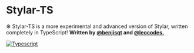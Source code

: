 # Stylar-TS
⚙️ Stylar-TS is a more experimental and advanced version of Stylar, written completely in TypeScript!
**Written by [@benjisqt](https://github.com/benjisqt) and [@leocodes.](https://github.com/heyitsleo)**

<a href="https://www.typescriptlang.org/"><img alt="Typescript" src="https://cdn.jsdelivr.net/npm/@intergrav/devins-badges@3.1.2/assets/cozy/built-with/typescript_vector.svg"></a>